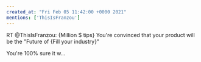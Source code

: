 ```yaml
---
created_at: "Fri Feb 05 11:42:00 +0000 2021"
mentions: ['ThisIsFranzou']
---
```


RT @ThisIsFranzou: {Million $ tips}  You're convinced that your product will be the "Future of {Fill your industry}"

You're 100% sure it w…